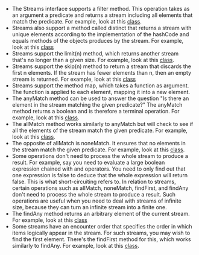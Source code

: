 * The Streams interface supports a filter method. This operation takes
  as an argument a predicate and returns a stream including
  all elements that match the predicate.
  For example, look at this [class](FilterStream.java).
* Streams also support a method called distinct that returns a stream
  with unique elements according to the implementation of the hashCode
  and equals methods of the objects produces by the stream.
  For example, look at this [class](FilterUniqueStream.java)
* Streams support the limit(n) method, which returns another stream
   that's no longer than a given size.
  For example, look at this [class](FilterLimitStream.java).
* Streams support the skip(n) method to return a stream that discards
   the first n elements.
  If the stream has fewer elements than n, then an empty stream is
   returned.
  For example, look at this [class](SkipStream.java)
* Streams support the method map, which takes a function as argument.
   The function is applied to each element, mapping it into a new element.
* The anyMatch method can be used to answer the question "Is there an element 
   in the stream matching the given predicate?"
  The anyMatch method returns a boolean and is therefore a terminal 
   operation.
  For example, look at this [class](AnyMatch.java).
* The allMatch method works similarly to anyMatch but will check 
  to see if all the elements of the stream match the given predicate. 
  For example, look at this [class](AllMatch.java).
* The opposite of allMatch is noneMatch. It ensures that no elements 
   in the stream match the given predicate.
  For example, look at this [class](NoneMatch.java).
* Some operations don't need to process the whole stream to produce 
   a result.
  For example, say you need to evaluate a large boolean expression 
   chained with and operators.
  You need to only find out that one expression is false to deduce that the 
  whole expression will return false.
  This is what short-circuiting refers to.
  In relation to streams, certain operations such as allMatch, noneMatch, 
  findFirst, and findAny don't need to process the whole stream to produce a result. 
  Such operations are useful when you need to deal with streams of 
  infinite size, because they can turn an infinite stream into a finite one.
* The findAny method returns an arbitrary element of the current stream.
   For example, look at this [class](FindAny.java)
* Some streams have an encounter order that specifies the order in 
   which items logically appear in the stream.
  For such streams, you may wish to find the first element.
  There's the findFirst method for this, which works similarly to findAny.
  For example, look at this [class](FindFirst.java).
